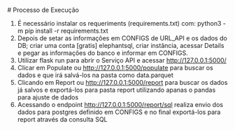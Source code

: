 <br> 
# Processo de Execução

1) É necessário instalar os requeriments (requirements.txt) com: python3 -m pip install -r requirements.txt 
2) Depois de setar as informações em CONFIGS de URL_API e os dados do DB; criar uma conta [gratis] elephantsql, criar instância, acessar Details e pegar as informações do banco e informar em CONFIGS.
3) Utilizar flask run para abrir o Serviço API e acessar http://127.0.0.1:5000/
4) Clicar em Populate ou http://127.0.0.1:5000/populate para buscar os dados e que irá salvá-los na pasta como data.parquet
5) Clicando em Report ou http://127.0.0.1:5000/report para buscar os dados já salvos e exportá-los para pasta report utilizando apanas o pandas para ajuste de dados
6) Acessando o endpoint http://127.0.0.1:5000/report/sql realiza envio dos dados para postgres definido em CONFIGS e no final exportá-los para report através da consulta SQL